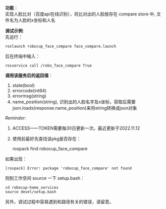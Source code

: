 **功能**：
<br>
实现人脸比对（百度api在线识别），将比对出的人脸放存在  compare store  中, 文件名为人脸的x坐标和人名

**调试示例**:
<br>
先运行：

    roslaunch robocup_face_compare face_compare.launch

后在终端中输入：

    rosservice call /robo_face_compare True


**调用该服务后的返回值**：
1. state(bool)
2. errorcode(int64)
3. errormsg(string)
4. name_position(string), 识别出的人脸名字及x坐标，获取后需要json.loads(response.name_position)来将string转换成json对象

*Reminder*:
1. ACCESS——TOKEN需要每30日更新一次。最近更新于2022.11.12
2. 使用前最好先查找该pkg是否存在：

    rospack find robocup_face_compare

如果出现：

    [rospack] Error: package 'robocup_face_compare' not found

则到工作空间 source 一下 setup.bash：

    cd robocup-home_services
    source devel/setup.bash

另外，调试过程中容易遇到和路径有关的错误，请留意。